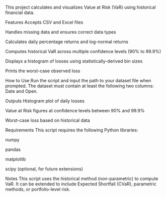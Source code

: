 This project calculates and visualizes Value at Risk (VaR) using historical financial data.

Features
Accepts CSV and Excel files

Handles missing data and ensures correct data types

Calculates daily percentage returns and log-normal returns

Computes historical VaR across multiple confidence levels (90% to 99.9%)

Displays a histogram of losses using statistically-derived bin sizes

Prints the worst-case observed loss

How to Use
Run the script and input the path to your dataset file when prompted.
The dataset must contain at least the following two columns: Date and Open.

Outputs
Histogram plot of daily losses

Value at Risk figures at confidence levels between 90% and 99.9%

Worst-case loss based on historical data

Requirements
This script requires the following Python libraries:

numpy

pandas

matplotlib

scipy (optional, for future extensions)

Notes
This script uses the historical method (non-parametric) to compute VaR.
It can be extended to include Expected Shortfall (CVaR), parametric methods, or portfolio-level risk.
